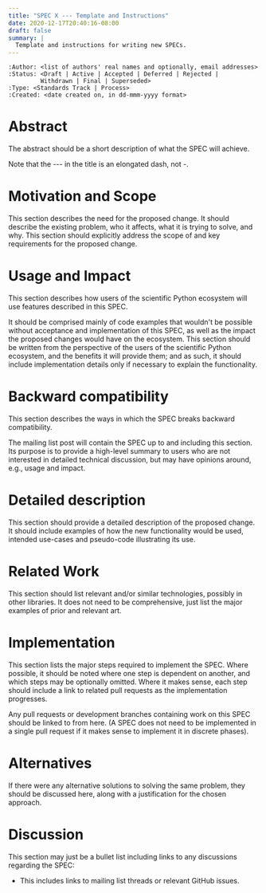 ```yaml
---
title: "SPEC X --- Template and Instructions"
date: 2020-12-17T20:40:16-08:00
draft: false
summary: |
  Template and instructions for writing new SPECs.
---
```



    :Author: <list of authors' real names and optionally, email addresses>
    :Status: <Draft | Active | Accepted | Deferred | Rejected |
             Withdrawn | Final | Superseded>
    :Type: <Standards Track | Process>
    :Created: <date created on, in dd-mmm-yyyy format>


Abstract
========

The abstract should be a short description of what the SPEC will
achieve.

Note that the --- in the title is an elongated dash, not -.

Motivation and Scope
====================

This section describes the need for the proposed change. It should
describe the existing problem, who it affects, what it is trying to
solve, and why. This section should explicitly address the scope of and
key requirements for the proposed change.

Usage and Impact
================

This section describes how users of the scientific Python ecosystem
will use features described in this SPEC.

It should be comprised mainly of code examples that
wouldn\'t be possible without acceptance and implementation of this
SPEC, as well as the impact the proposed changes would have on the
ecosystem. This section should be written from the perspective of the
users of the scientific Python ecosystem, and the benefits it will
provide them; and as such, it should include implementation details
only if necessary to explain the functionality.

Backward compatibility
======================

This section describes the ways in which the SPEC breaks backward
compatibility.

The mailing list post will contain the SPEC up to and including this
section. Its purpose is to provide a high-level summary to users who are
not interested in detailed technical discussion, but may have opinions
around, e.g., usage and impact.

Detailed description
====================

This section should provide a detailed description of the proposed
change. It should include examples of how the new functionality would be
used, intended use-cases and pseudo-code illustrating its use.

Related Work
============

This section should list relevant and/or similar technologies, possibly
in other libraries. It does not need to be comprehensive, just list the
major examples of prior and relevant art.

Implementation
==============

This section lists the major steps required to implement the SPEC. Where
possible, it should be noted where one step is dependent on another, and
which steps may be optionally omitted. Where it makes sense, each step
should include a link to related pull requests as the implementation
progresses.

Any pull requests or development branches containing work on this SPEC
should be linked to from here. (A SPEC does not need to be implemented
in a single pull request if it makes sense to implement it in discrete
phases).

Alternatives
============

If there were any alternative solutions to solving the same problem,
they should be discussed here, along with a justification for the chosen
approach.

Discussion
==========

This section may just be a bullet list including links to any
discussions regarding the SPEC:

-   This includes links to mailing list threads or relevant GitHub
    issues.
